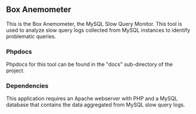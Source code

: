 Box Anemometer
--------------

This is the Box Anemometer, the MySQL Slow Query Monitor.  This tool is used to analyze slow query logs collected from MySQL instances to identify problematic queries.

### Phpdocs ###

Phpdocs for this tool can be found in the "docs" sub-directory of the project.

### Dependencies ###

This application requires an Apache webserver with PHP and a MySQL database that contains the data aggregated from MySQL slow query logs.
